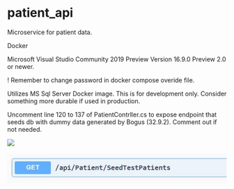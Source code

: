 # patient_api
Microservice for patient data.

Docker

Microsoft Visual Studio Community 2019 Preview Version 16.9.0 Preview 2.0 or newer.

! Remember to change password in docker compose overide file.

Utilizes MS Sql Server Docker image.  This is for development only.  Consider something more durable if used in production.

Uncomment line 120 to 137 of PatientContrller.cs to expose endpoint that seeds db with dummy data generated by Bogus (32.9.2).  Comment out if not needed.

![](image/SeedComment.JPG)

![](image/seed.JPG)
